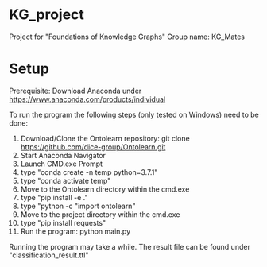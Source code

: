 # KG_project
Project for "Foundations of Knowledge Graphs"
Group name: KG_Mates

# Setup
Prerequisite: Download Anaconda under https://www.anaconda.com/products/individual

To run the program the following steps (only tested on Windows) need to be done:

1. Download/Clone the Ontolearn repository: git clone https://github.com/dice-group/Ontolearn.git
2. Start Anaconda Navigator
3. Launch CMD.exe Prompt
4. type "conda create -n temp python=3.7.1"
5. type "conda activate temp"
6. Move to the Ontolearn directory within the cmd.exe
7. type "pip install -e ."
8. type "python -c "import ontolearn"
9. Move to the project directory within the cmd.exe
10. type "pip install requests"
11. Run the program: python main.py

Running the program may take a while. The result file can be found under "classification_result.ttl"
